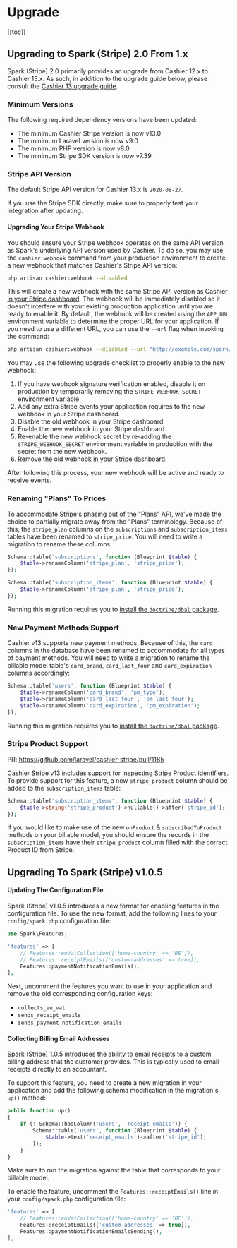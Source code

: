 # Upgrade

[[toc]]

## Upgrading to Spark (Stripe) 2.0 From 1.x

Spark (Stripe) 2.0 primarily provides an upgrade from Cashier 12.x to Cashier 13.x. As such, in addition to the upgrade guide below, please consult the [Cashier 13 upgrade guide](https://github.com/laravel/cashier-stripe/blob/13.x/UPGRADE.md).

### Minimum Versions

The following required dependency versions have been updated:

- The minimum Cashier Stripe version is now v13.0
- The minimum Laravel version is now v9.0
- The minimum PHP version is now v8.0
- The minimum Stripe SDK version is now v7.39

### Stripe API Version

The default Stripe API version for Cashier 13.x is `2020-08-27`.

If you use the Stripe SDK directly, make sure to properly test your integration after updating.

#### Upgrading Your Stripe Webhook

You should ensure your Stripe webhook operates on the same API version as Spark's underlying API version used by Cashier. To do so, you may use the `cashier:webhook` command from your production environment to create a new webhook that matches Cashier's Stripe API version:

```bash
php artisan cashier:webhook --disabled
```

This will create a new webhook with the same Stripe API version as Cashier [in your Stripe dashboard](https://dashboard.stripe.com/webhooks). The webhook will be immediately disabled so it doesn't interfere with your existing production application until you are ready to enable it. By default, the webhook will be created using the `APP_URL` environment variable to determine the proper URL for your application. If you need to use a different URL, you can use the `--url` flag when invoking the command:

```bash
php artisan cashier:webhook --disabled --url "http://example.com/spark/webhook"
```

You may use the following upgrade checklist to properly enable to the new webhook:

1. If you have webhook signature verification enabled, disable it on production by temporarily removing the `STRIPE_WEBHOOK_SECRET` environment variable.
2. Add any extra Stripe events your application requires to the new webhook in your Stripe dashboard.
3. Disable the old webhook in your Stripe dashboard.
4. Enable the new webhook in your Stripe dashboard.
5. Re-enable the new webhook secret by re-adding the `STRIPE_WEBHOOK_SECRET` environment variable in production with the secret from the new webhook.
6. Remove the old webhook in your Stripe dashboard.

After following this process, your new webhook will be active and ready to receive events.

### Renaming "Plans" To Prices

To accommodate Stripe's phasing out of the "Plans" API, we've made the choice to partially migrate away from the "Plans" terminology. Because of this, the `stripe_plan` columns on the `subscriptions` and `subscription_items` tables have been renamed to `stripe_price`.  You will need to write a migration to rename these columns:

```php
Schema::table('subscriptions', function (Blueprint $table) {
    $table->renameColumn('stripe_plan', 'stripe_price');
});

Schema::table('subscription_items', function (Blueprint $table) {
    $table->renameColumn('stripe_plan', 'stripe_price');
});
```

Running this migration requires you to [install the `doctrine/dbal` package](https://laravel.com/docs/migrations#renaming-columns).

### New Payment Methods Support

Cashier v13 supports new payment methods. Because of this, the `card` columns in the database have been renamed to accommodate for all types of payment methods. You will need to write a migration to rename the billable model table's `card_brand`, `card_last_four` and `card_expiration` columns accordingly:

```php
Schema::table('users', function (Blueprint $table) {
    $table->renameColumn('card_brand', 'pm_type');
    $table->renameColumn('card_last_four', 'pm_last_four');
    $table->renameColumn('card_expiration', 'pm_expiration');
});
```

Running this migration requires you to [install the `doctrine/dbal` package](https://laravel.com/docs/migrations#renaming-columns).

### Stripe Product Support

PR: https://github.com/laravel/cashier-stripe/pull/1185

Cashier Stripe v13 includes support for inspecting Stripe Product identifiers. To provide support for this feature, a new `stripe_product` column should be added to the `subscription_items` table:

```php
Schema::table('subscription_items', function (Blueprint $table) {
    $table->string('stripe_product')->nullable()->after('stripe_id');
});
```

If you would like to make use of the new `onProduct` & `subscribedToProduct` methods on your billable model, you should ensure the records in the `subscription_items` have their `stripe_product` column filled with the correct Product ID from Stripe.

## Upgrading To Spark (Stripe) v1.0.5

#### Updating The Configuration File

Spark (Stripe) v1.0.5 introduces a new format for enabling features in the configuration file. To use the new format, add the following lines to your `config/spark.php` configuration file:

```php
use Spark\Features;

'features' => [
    // Features::euVatCollection(['home-country' => 'BE']),
    // Features::receiptEmails(['custom-addresses' => true]),
    Features::paymentNotificationEmails(),
],
```

Next, uncomment the features you want to use in your application and remove the old corresponding configuration keys:

- `collects_eu_vat`
- `sends_receipt_emails`
- `sends_payment_notification_emails`

#### Collecting Billing Email Addresses

Spark (Stripe) 1.0.5 introduces the ability to email receipts to a custom billing address that the customer provides. This is typically used to email receipts directly to an accountant.

To support this feature, you need to create a new migration in your application and add the following schema modification in the migration's `up()` method:

```php
public function up()
{
    if (! Schema::hasColumn('users', 'receipt_emails')) {
        Schema::table('users', function (Blueprint $table) {
            $table->text('receipt_emails')->after('stripe_id');
        });
    }
}
```

Make sure to run the migration against the table that corresponds to your billable model.

To enable the feature, uncomment the `Features::receiptEmails()` line in your `config/spark.php` configuration file:

```php
'features' => [
    // Features::euVatCollection(['home-country' => 'BE']),
    Features::receiptEmails(['custom-addresses' => true]),
    Features::paymentNotificationEmailsSending(),
],
```
